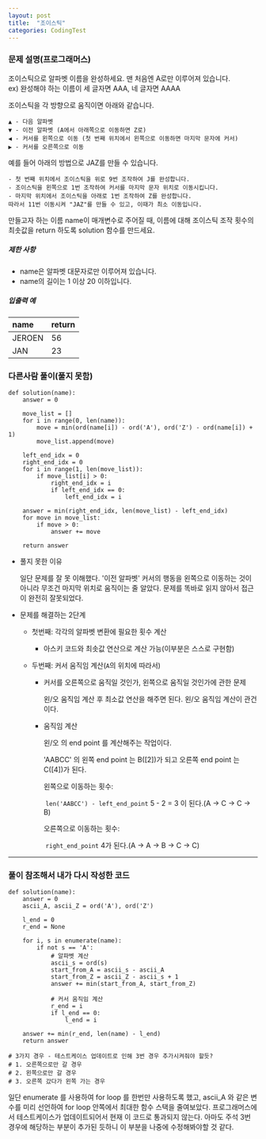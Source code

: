 ```yaml
---
layout: post
title:  "조이스틱"
categories: CodingTest
---
```

### 문제 설명(프로그래머스)

조이스틱으로 알파벳 이름을 완성하세요. 맨 처음엔 A로만 이루어져 있습니다.  
ex) 완성해야 하는 이름이 세 글자면 AAA, 네 글자면 AAAA

조이스틱을 각 방향으로 움직이면 아래와 같습니다.

```
▲ - 다음 알파벳
▼ - 이전 알파벳 (A에서 아래쪽으로 이동하면 Z로)
◀ - 커서를 왼쪽으로 이동 (첫 번째 위치에서 왼쪽으로 이동하면 마지막 문자에 커서)
▶ - 커서를 오른쪽으로 이동
```

예를 들어 아래의 방법으로 JAZ를 만들 수 있습니다.

```
- 첫 번째 위치에서 조이스틱을 위로 9번 조작하여 J를 완성합니다.
- 조이스틱을 왼쪽으로 1번 조작하여 커서를 마지막 문자 위치로 이동시킵니다.
- 마지막 위치에서 조이스틱을 아래로 1번 조작하여 Z를 완성합니다.
따라서 11번 이동시켜 "JAZ"를 만들 수 있고, 이때가 최소 이동입니다.
```

만들고자 하는 이름 name이 매개변수로 주어질 때, 이름에 대해 조이스틱 조작 횟수의 최솟값을 return 하도록 solution 함수를 만드세요.

##### 제한 사항

-   name은 알파벳 대문자로만 이루어져 있습니다.
-   name의 길이는 1 이상 20 이하입니다.

##### 입출력 예

| name | return |
| :-- | :-- |
| JEROEN | 56 |
| JAN | 23 |


### 다른사람 풀이(풀지 못함)

```
def solution(name):
    answer = 0

    move_list = []
    for i in range(0, len(name)):
        move = min(ord(name[i]) - ord('A'), ord('Z') - ord(name[i]) + 1)
        move_list.append(move)

    left_end_idx = 0
    right_end_idx = 0
    for i in range(1, len(move_list)):
        if move_list[i] > 0:
            right_end_idx = i
            if left_end_idx == 0:
                left_end_idx = i

    answer = min(right_end_idx, len(move_list) - left_end_idx)
    for move in move_list:
        if move > 0:
            answer += move

    return answer
```

-   풀지 못한 이유
    
    일단 문제를 잘 못 이해했다. '이전 알파벳' 커서의 행동을 왼쪽으로 이동하는 것이 아니라 무조건 마지막 위치로 움직이는 줄 알았다. 문제를 똑바로 읽지 않아서 접근이 완전히 잘못되었다.
    
-   문제를 해결하는 2단계
    
    -   첫번째: 각각의 알파벳 변환에 필요한 횟수 계산
        
        -   아스키 코드와 최솟값 연산으로 계산 가능(이부분은 스스로 구현함)
    -   두번째: 커서 움직임 계산(`A`의 위치에 따라서)
        
        -   커서를 오른쪽으로 움직일 것인가, 왼쪽으로 움직일 것인가에 관한 문제
            
            왼/오 움직임 계산 후 최소값 연산을 해주면 된다. 왼/오 움직임 계산이 관건이다.
            
        -   움직임 계산
            
            왼/오 의 end point 를 계산해주는 작업이다.
            
            'AABCC' 의 왼쪽 end point 는 B(\[2\])가 되고 오른쪽 end point 는 C(\[4\])가 된다.
            
            왼쪽으로 이동하는 횟수:
            
            ​ `len('AABCC') - left_end_point` 5 - 2 = 3 이 된다.(A -> C -> C -> B)
            
            오른쪽으로 이동하는 횟수:
            
            ​ `right_end_point` 4가 된다.(A -> A -> B -> C -> C)
            

---

### 풀이 참조해서 내가 다시 작성한 코드

```
def solution(name):
    answer = 0
    ascii_A, ascii_Z = ord('A'), ord('Z')

    l_end = 0
    r_end = None

    for i, s in enumerate(name):
        if not s == 'A':
            # 알파벳 계산
            ascii_s = ord(s)
            start_from_A = ascii_s - ascii_A
            start_from_Z = ascii_Z - ascii_s + 1
            answer += min(start_from_A, start_from_Z)

            # 커서 움직임 계산
            r_end = i
            if l_end == 0:
                l_end = i

    answer += min(r_end, len(name) - l_end)
    return answer

# 3가지 경우 - 테스트케이스 업데이트로 인해 3번 경우 추가시켜줘야 할듯?
# 1. 오른쪽으로만 갈 경우
# 2. 왼쪽으로만 갈 경우
# 3. 오른쪽 갔다가 왼쪽 가는 경우
```

일단 enumerate 를 사용하여 for loop 를 한번만 사용하도록 했고, ascii\_A 와 같은 변수를 미리 선언하여 for loop 안쪽에서 최대한 함수 스택을 줄여보았다. 프로그래머스에서 테스트케이스가 업데이트되어서 현재 이 코드로 통과되지 않는다. 아마도 주석 3번 경우에 해당하는 부분이 추가된 듯하니 이 부분을 나중에 수정해봐야할 것 같다.